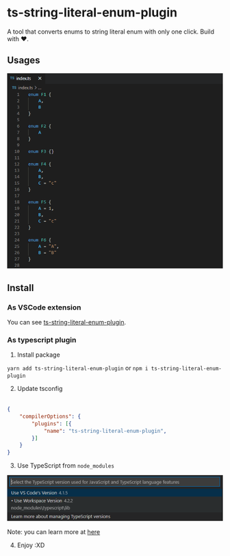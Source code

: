# ts-string-literal-enum-plugin

A tool that converts enums to string literal enum with only one click. Build with ❤️.

## Usages

![Usages](docs/summary.gif)


## Install

### As VSCode extension

You can see [ts-string-literal-enum-plugin](https://marketplace.visualstudio.com/items?itemName=kingwl.ts-string-literal-enum-plugin).

### As typescript plugin

1. Install package

`yarn add ts-string-literal-enum-plugin` or `npm i ts-string-literal-enum-plugin`

2. Update tsconfig

```json

{
    "compilerOptions": {
        "plugins": [{
            "name": "ts-string-literal-enum-plugin",
        }]
    }
}

```

3. Use TypeScript from `node_modules`

![select_typescript_version](docs/select_typescript.png)

Note: you can learn more at [here](https://code.visualstudio.com/docs/typescript/typescript-compiling#_using-newer-typescript-versions)

4. Enjoy :XD
